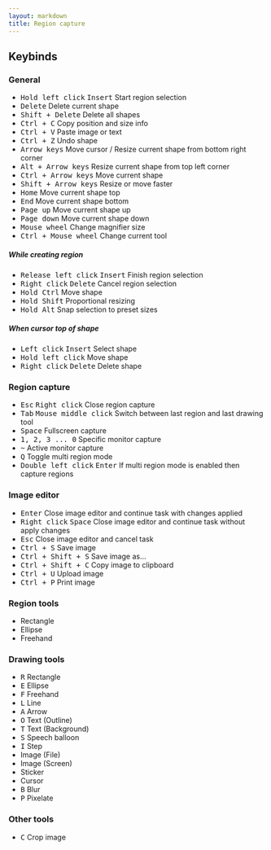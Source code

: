```yaml
---
layout: markdown
title: Region capture
---
```


## Keybinds

### General

* <kbd>Hold left click</kbd> <kbd>Insert</kbd> Start region selection
* <kbd>Delete</kbd> Delete current shape
* <kbd>Shift + Delete</kbd> Delete all shapes
* <kbd>Ctrl + C</kbd> Copy position and size info
* <kbd>Ctrl + V</kbd> Paste image or text
* <kbd>Ctrl + Z</kbd> Undo shape
* <kbd>Arrow keys</kbd> Move cursor / Resize current shape from bottom right corner
* <kbd>Alt + Arrow keys</kbd> Resize current shape from top left corner
* <kbd>Ctrl + Arrow keys</kbd> Move current shape
* <kbd>Shift + Arrow keys</kbd> Resize or move faster
* <kbd>Home</kbd> Move current shape top
* <kbd>End</kbd> Move current shape bottom
* <kbd>Page up</kbd> Move current shape up
* <kbd>Page down</kbd> Move current shape down
* <kbd>Mouse wheel</kbd> Change magnifier size
* <kbd>Ctrl + Mouse wheel</kbd> Change current tool

##### While creating region

* <kbd>Release left click</kbd> <kbd>Insert</kbd> Finish region selection
* <kbd>Right click</kbd> <kbd>Delete</kbd> Cancel region selection
* <kbd>Hold Ctrl</kbd> Move shape
* <kbd>Hold Shift</kbd> Proportional resizing
* <kbd>Hold Alt</kbd> Snap selection to preset sizes

##### When cursor top of shape

* <kbd>Left click</kbd> <kbd>Insert</kbd> Select shape
* <kbd>Hold left click</kbd> Move shape
* <kbd>Right click</kbd> <kbd>Delete</kbd> Delete shape

### Region capture

* <kbd>Esc</kbd> <kbd>Right click</kbd> Close region capture
* <kbd>Tab</kbd> <kbd>Mouse middle click</kbd> Switch between last region and last drawing tool
* <kbd>Space</kbd> Fullscreen capture
* <kbd>1, 2, 3 ... 0</kbd> Specific monitor capture
* <kbd>~</kbd> Active monitor capture
* <kbd>Q</kbd> Toggle multi region mode
* <kbd>Double left click</kbd> <kbd>Enter</kbd> If multi region mode is enabled then capture regions

### Image editor

* <kbd>Enter</kbd> Close image editor and continue task with changes applied
* <kbd>Right click</kbd> <kbd>Space</kbd> Close image editor and continue task without apply changes
* <kbd>Esc</kbd> Close image editor and cancel task
* <kbd>Ctrl + S</kbd> Save image
* <kbd>Ctrl + Shift + S</kbd> Save image as...
* <kbd>Ctrl + Shift + C</kbd> Copy image to clipboard
* <kbd>Ctrl + U</kbd> Upload image
* <kbd>Ctrl + P</kbd> Print image

### Region tools

* Rectangle
* Ellipse
* Freehand

### Drawing tools

* <kbd>R</kbd> Rectangle
* <kbd>E</kbd> Ellipse
* <kbd>F</kbd> Freehand
* <kbd>L</kbd> Line
* <kbd>A</kbd> Arrow
* <kbd>O</kbd> Text (Outline)
* <kbd>T</kbd> Text (Background)
* <kbd>S</kbd> Speech balloon
* <kbd>I</kbd> Step
* Image (File)
* Image (Screen)
* Sticker
* Cursor
* <kbd>B</kbd> Blur
* <kbd>P</kbd> Pixelate

### Other tools

* <kbd>C</kbd> Crop image